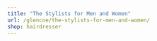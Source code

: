```yaml
---
title: "The Stylists for Men and Women"
url: /glencoe/the-stylists-for-men-and-women/
shop: hairdresser
---
```

